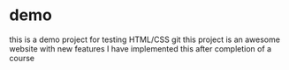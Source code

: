 # demo
this is a demo project for testing HTML/CSS git 
this project is an awesome website with new features
I have implemented this after completion of a course
